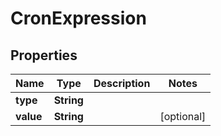 

# CronExpression

## Properties

Name | Type | Description | Notes
------------ | ------------- | ------------- | -------------
**type** | **String** |  | 
**value** | **String** |  |  [optional]



